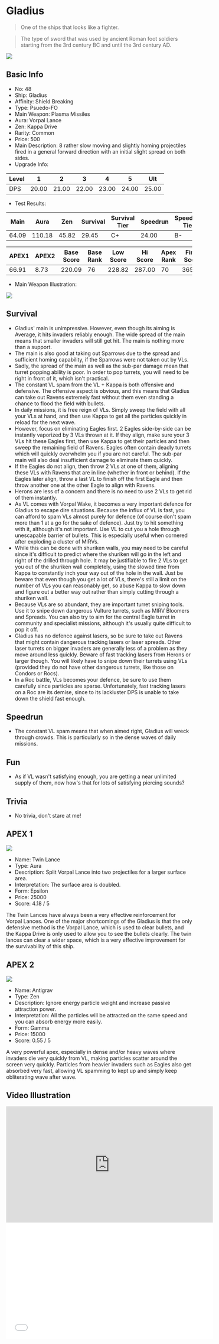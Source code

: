 # Gladius

> One of the ships that looks like a fighter.

> The type of sword that was used by ancient Roman foot soldiers starting from the 3rd century BC and until the 3rd century AD.

<img src="/ships/ship_48.png" style={{zoom:1}}/>

## Basic Info

- No: 48
- Ship: Gladius
- Affinity: Shield Breaking
- Type: Psuedo-FO
- Main Weapon: Plasma Missiles
- Aura: Vorpal Lance
- Zen: Kappa Drive
- Rarity: Common
- Price: 500
- Main Description: 8 rather slow moving and slightly homing projectiles fired in a general forward direction with an initial slight spread on both sides.
- Upgrade Info: 

| Level | 1 | 2 | 3 | 4 | 5 | Ult |
|--|--|--|--|--|--|--|
| DPS | 20.00 | 21.00 | 22.00 | 23.00 | 24.00 | 25.00 |

- Test Results: 

| Main | Aura | Zen | Survival | Survival Tier | Speedrun | Speedrun Tier | Fun | Fun Tier |
|--|--|--|--|--|--|--|--|--|
| 64.09 | 110.18 | 45.82 | 29.45 | C+ | 24.00 | B- | 25.09 | C |

| APEX1 | APEX2 | Base Score | Base Rank | Low Score | Hi Score | Apex Rank | Final Score | FinalRank |
|--|--|--|--|--|--|--|--|--|
| 66.91 | 8.73 | 220.09 | 76 | 228.82 | 287.00 | 70 | 365.55 | 71 |

- Main Weapon Illustration:

<img src="/illustration/main_48.gif" style={{zoom:1}}/>

## Survival

- Gladius' main is unimpressive. However, even though its aiming is Average, it hits invaders reliably enough. The wide spread of the main means that smaller invaders will still get hit. The main is nothing more than a support.
- The main is also good at taking out Sparrows due to the spread and sufficient homing capability, if the Sparrows were not taken out by VLs.
- Sadly, the spread of the main as well as the sub-par damage mean that turret popping ability is poor. In order to pop turrets, you will need to be right in front of it, which isn't practical.
- The constant VL spam from the VL + Kappa is both offensive and defensive. The offensive aspect is obvious, and this means that Gladius can take out Ravens extremely fast without them even standing a chance to flood the field with bullets.
- In daily missions, it is free reign of VLs. Simply sweep the field with all your VLs at hand, and then use Kappa to get all the particles quickly in reload for the next wave.
- However, focus on eliminating Eagles first. 2 Eagles side-by-side can be instantly vaporized by 3 VLs thrown at it. If they align, make sure your 3 VLs hit these Eagles first, then use Kappa to get their particles and then sweep the remaining field of Ravens. Eagles often contain deadly turrets which will quickly overwhelm you if you are not careful. The sub-par main will also deal insufficient damage to eliminate them quickly.
- If the Eagles do not align, then throw 2 VLs at one of them, aligning these VLs with Ravens that are in line (whether in front or behind). If the Eagles later align, throw a last VL to finish off the first Eagle and then throw another one at the other Eagle to align with Ravens.
- Herons are less of a concern and there is no need to use 2 VLs to get rid of them instantly.
- As VL comes with Vorpal Wake, it becomes a very important defence for Gladius to escape dire situations. Because the influx of VL is fast, you can afford to spam VLs almost purely for defence (of course don't spam more than 1 at a go for the sake of defence). Just try to hit something with it, although it's not important. Use VL to cut you a hole through unescapable barrier of bullets. This is especially useful when cornered after exploding a cluster of MIRVs.
- While this can be done with shuriken walls, you may need to be careful since it's difficult to predict where the shuriken will go in the left and right of the drilled through hole. It may be justifiable to fire 2 VLs to get you out of the shuriken wall completely, using the slowed time from Kappa to constantly inch your way out of the hole in the wall. Just be beware that even though you get a lot of VLs, there's still a limit on the number of VLs you can reasonably get, so abuse Kappa to slow down and figure out a better way out rather than simply cutting through a shuriken wall.
- Because VLs are so abundant, they are important turret sniping tools. Use it to snipe down dangerous Vulture turrets, such as MIRV Bloomers and Spreads. You can also try to aim for the central Eagle turret in community and specialist missions, although it's usually quite difficult to pop it off.
- Gladius has no defence against lasers, so be sure to take out Ravens that might contain dangerous tracking lasers or laser spreads. Other laser turrets on bigger invaders are generally less of a problem as they move around less quickly. Beware of fast tracking lasers from Herons or larger though. You will likely have to snipe down their turrets using VLs (provided they do not have other dangerous turrets, like those on Condors or Rocs).
- In a Roc battle, VLs becomes your defence, be sure to use them carefully since particles are sparse. Unfortunately, fast tracking lasers on a Roc are its demise, since to its lackluster DPS is unable to take down the shield fast enough.

## Speedrun

- The constant VL spam means that when aimed right, Gladius will wreck through crowds. This is particularly so in the dense waves of daily missions.

## Fun

- As if VL wasn't satisfying enough, you are getting a near unlimited supply of them, now how's that for lots of satisfying piercing sounds?

## Trivia

- No trivia, don't stare at me!

## APEX 1

<img src="/ships/ship_48_apex_1.png" style={{zoom:1}}/>

- Name: Twin Lance
- Type: Aura
- Description: Split Vorpal Lance into two projectiles for a larger surface area.
- Interpretation: The surface area is doubled.
- Form: Epsilon
- Price: 25000
- Score: 4.18 / 5

The Twin Lances have always been a very effective reinforcement for Vorpal Lances. One of the major shortcomings of the Gladius is that the only defensive method is the Vorpal Lance, which is used to clear bullets, and the Kappa Drive is only used to allow you to see the bullets clearly. The twin lances can clear a wider space, which is a very effective improvement for the survivability of this ship.

## APEX 2

<img src="/ships/ship_48_apex_2.png" style={{zoom:1}}/>

- Name: Antigrav
- Type: Zen
- Description: Ignore energy particle weight and increase passive attraction power.
- Interpretation: All the particles will be attracted on the same speed and you can absorb energy more easily.
- Form: Gamma
- Price: 15000
- Score: 0.55 / 5

A very powerful apex, especially in dense and/or heavy waves where invaders die very quickly from VL, making particles scatter around the screen very quickly. Particles from heavier invaders such as Eagles also get absorbed very fast, allowing VL spamming to kept up and simply keep obliterating wave after wave.

## Video Illustration

<iframe width="560" height="315" src="https://www.youtube.com/embed/CwHsYm7EIu8?si=RakpIYjeMlVh1XVv" title="YouTube video player" frameborder="0" allow="accelerometer; autoplay; clipboard-write; encrypted-media; gyroscope; picture-in-picture; web-share" referrerpolicy="strict-origin-when-cross-origin" allowfullscreen></iframe>

<br/>

<iframe width="560" height="315" src="//player.bilibili.com/player.html?aid=361754435&bvid=BV1294y1e7mj&cid=1221705832&p=1&autoplay=false" scrolling="no" border="0" frameborder="no" allow="accelerometer; autoplay; clipboard-write; encrypted-media; gyroscope; picture-in-picture; web-share" framespacing="0" allowfullscreen="true"> </iframe>